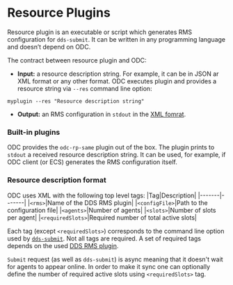 # Resource Plugins

Resource plugin is an executable or script which generates RMS configuration for `dds-submit`. It can be written in any programming language and doesn’t depend on ODC.

The contract between resource plugin and ODC:
 * **Input:** a resource description string. For example, it can be in JSON ar XML format or any other format. ODC executes plugin and provides a resource string via `--res` command line option:
```
myplugin --res "Resource description string"
```
 * **Output:** an RMS configuration in `stdout` in the [XML fomrat](rp.md#resource-description-format). 

### Built-in plugins

ODC provides the `odc-rp-same` plugin out of the box. The plugin prints to `stdout` a received resource description string. It can be used, for example, if ODC client (or ECS) generates the RMS configuration itself.

### Resource description format
ODC uses XML with the following top level tags:
|Tag|Description|
|-------|-------|
|`<rms>`|Name of the DDS RMS plugin|
|`<configFile>`|Path to the configuration file|
|`<agents>`|Number of agents|
|`<slots>`|Number of slots per agent|
|`<requiredSlots>`|Required number of total active slots|
 
Each tag (except `<requiredSlots>`) corresponds to the command line option used by [`dds-submit`](http://dds.gsi.de/doc/nightly/dds-submit.html). Not all tags are required. A set of required tags depends on the used [DDS RMS plugin](http://dds.gsi.de/doc/nightly/RMS-plugins.html).

`Submit` request (as well as `dds-submit`) is async meaning that it doesn't wait for agents to appear online. In order to make it sync one can optionally define the number of required active slots using  `<requiredSlots>` tag.
